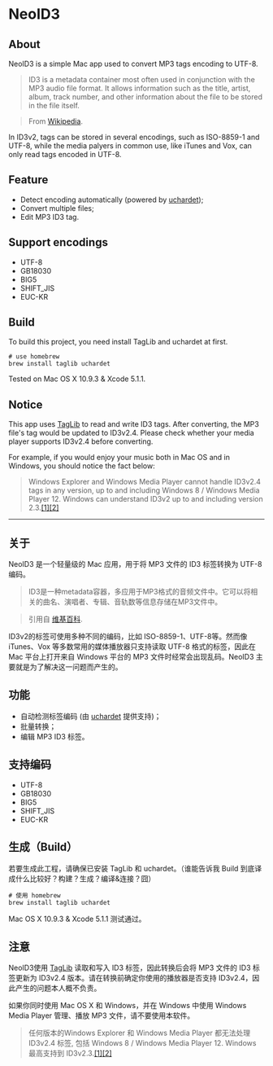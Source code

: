 # NeoID3

## About

NeoID3 is a simple Mac app used to convert MP3 tags encoding to UTF-8.

> ID3 is a metadata container most often used in conjunction with the MP3 audio file format. It allows information such as the title, artist, album, track number, and other information about the file to be stored in the file itself.

> From [Wikipedia](http://en.wikipedia.org/wiki/ID3 "ID3").

In ID3v2, tags can be stored in several encodings, such as ISO-8859-1 and UTF-8, while the media palyers in common use, like iTunes and Vox, can only read tags encoded in UTF-8.

## Feature
 
 - Detect encoding automatically (powered by [uchardet](https://code.google.com/p/uchardet/ "uchardet"));
 - Convert multiple files;
 - Edit MP3 ID3 tag.

## Support encodings

- UTF-8
- GB18030
- BIG5
- SHIFT_JIS
- EUC-KR

## Build

To build this project, you need install TagLib and uchardet at first.

	# use homebrew
	brew install taglib uchardet
	
Tested on Mac OS X 10.9.3 & Xcode 5.1.1.
 
## Notice
 
This app uses [TagLib](http://taglib.github.io "TagLib") to read and write ID3 tags. After converting, the MP3 file's tag would be updated to ID3v2.4. Please check whether your media player supports ID3v2.4 before converting.

For example, if you would enjoy your music both in Mac OS and in Windows, you should notice the fact below:

> Windows Explorer and Windows Media Player cannot handle ID3v2.4 tags in any version, up to and including Windows 8 / Windows Media Player 12. Windows can understand ID3v2 up to and including version 2.3.[\[1\]][1][\[2\]][2]

---

## 关于

NeoID3 是一个轻量级的 Mac 应用，用于将 MP3 文件的 ID3 标签转换为 UTF-8 编码。

> ID3是一种metadata容器，多应用于MP3格式的音频文件中。它可以将相关的曲名、演唱者、专辑、音轨数等信息存储在MP3文件中。

> 引用自 [维基百科](http://en.wikipedia.org/wiki/ID3 "ID3").

ID3v2的标签可使用多种不同的编码，比如 ISO-8859-1、UTF-8等。然而像 iTunes、Vox 等多数常用的媒体播放器只支持读取 UTF-8 格式的标签，因此在 Mac 平台上打开来自 Windows 平台的 MP3 文件时经常会出现乱码。NeoID3 主要就是为了解决这一问题而产生的。

## 功能
 
 - 自动检测标签编码 (由 [uchardet](https://code.google.com/p/uchardet/ "uchardet") 提供支持)；
 - 批量转换；
 - 编辑 MP3 ID3 标签。

## 支持编码

- UTF-8
- GB18030
- BIG5
- SHIFT_JIS
- EUC-KR

## 生成（Build）

若要生成此工程，请确保已安装 TagLib 和 uchardet。（谁能告诉我 Build 到底译成什么比较好？构建？生成？编译&连接？囧）

	# 使用 homebrew
	brew install taglib uchardet
	
Mac OS X 10.9.3 & Xcode 5.1.1 测试通过。
 
## 注意
 
NeoID3使用 [TagLib](http://taglib.github.io "TagLib") 读取和写入 ID3 标签，因此转换后会将 MP3 文件的 ID3 标签更新为 ID3v2.4 版本。请在转换前确定你使用的播放器是否支持 ID3v2.4，因此产生的问题本人概不负责。

如果你同时使用 Mac OS X 和 Windows，并在 Windows 中使用 Windows Media Player 管理、播放 MP3 文件，请不要使用本软件。

> 任何版本的Windows Explorer 和 Windows Media Player 都无法处理 ID3v2.4 标签, 包括 Windows 8 / Windows Media Player 12. Windows 最高支持到 ID3v2.3.[\[1\]][1][\[2\]][2]

[1]: http://arstechnica.com/features/2012/10/a-work-in-progress-the-windows-8-multimedia-experience/2/ "Music and Video in Windows 8: a work in progress"
 
[2]: http://answers.microsoft.com/en-us/windows/forum/windows_7-pictures/how-to-add-id3v24-support-for-windows-7-64bit/a9427521-eb6f-4fe4-affb-f61532846503 "Microsoft support community"

